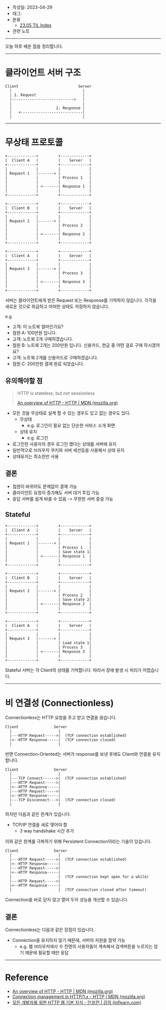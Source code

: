 - 작성일: 2023-04-29
- 태그: 
- 분류
    - [23.05 TIL Index](23.05%20TIL%20Index.md)
- 관련 노트

---

오늘 하루 배운 점을 정리합니다.

---

# 클라이언트 서버 구조

```
Client                           Server
  |                                |
  | 1. Request                     |
  |---------------------------->   |
  |                                | 
  |                    2. Response |
  |   <----------------------------|
  |                                | 
```

---
# 무상태 프로토콜


```
+-------------+         +-------------+
|  Client A   |         |    Server   |
+-------------+         +-------------+
|             |         |             |
| Request 1   |-------> |             |
|             |         | Process 1   |
|             |         |             |
|             | <-------| Response 1  |
|             |         |             |
+-------------+         +-------------+

+-------------+         +-------------+
|  Client B   |         |    Server   |
+-------------+         +-------------+
|             |         |             |
| Request 2   |-------> |             |
|             |         | Process 2   |
|             |         |             |
|             | <-------| Response 2  |
|             |         |             |
+-------------+         +-------------+

+-------------+         +-------------+
|  Client A   |         |    Server   |
+-------------+         +-------------+
|             |         |             |
| Request 3   |-------> |             |
|             |         | Process 3   |
|             |         |             |
|             | <-------| Response 3  |
|             |         |             |
+-------------+         +-------------+
```

서버는 클라이언트에게 받은 Request 또는 Response를 기억하지 않습니다. 각각을 새로운 것으로 취급하고 어떠한 상태도 저장하지 않습니다.

e.g
- 고객: 이 노트북 얼마인가요?
- 점원 A: 100만원 입니다.
- 고객: 노트북 2개 구매하겠습니다.
- 점원 B: 노트북 2개는 200만원 입니다. 신용카드, 현금 중 어떤 걸로 구매 하시겠어요?
- 고객: 노트북 2개를 신용카드로 구매하겠습니다.
- 점원 C: 200만원 결제 완료 되었습니다.

## 유의해야할 점

> HTTP is stateless, but not sessionless
> 
> [An overview of HTTP - HTTP | MDN (mozilla.org)](https://developer.mozilla.org/en-US/docs/Web/HTTP/Overview#http_is_stateless_but_not_sessionless)

- 모든 것을 무상태로 설계 할 수 있는 경우도 있고 없는 경우도 있다.
	- 무상태
		- e.g. 로그인이 필요 없는 단순한 서비스 소개 화면
	- 상태 유지
		- e.g. 로그인
- 로그인한 사용자의 경우 로그인 했다는 상태를 서버에 유지
- 일반적으로 브라우저 쿠키와 서버 세션등을 사용해서 상태 유지
- 상태유지는 최소한만 사용

## 결론

- 점원이 바뀌어도 문제없이 결제 가능
- 클라이언트 요청이 증가해도 서버 대거 투입 가능
- 응답 서버를 쉽게 바꿀 수 있음 -> 무한한 서버 증설 가능

## Stateful

```
+-------------+         +-------------+
|  Client A   |         |    Server   |
+-------------+         +-------------+
|             |         |             |
| Request 1   |-------> |             |
|             |         | Process 1   |
|             |         | Save state 1|
|             | <-------| Response 1  |
|             |         |             |
+-------------+         +-------------+

+-------------+         +-------------+
|  Client B   |         |    Server   |
+-------------+         +-------------+
|             |         |             |
| Request 2   |-------> |             |
|             |         | Process 2   |
|             |         | Save state 2|
|             | <-------| Response 2  |
|             |         |             |
+-------------+         +-------------+

+-------------+         +-------------+
|  Client A   |         |    Server   |
+-------------+         +-------------+
|             |         |             |
| Request 3   |-------> |             |
|             |         | Load state 1|
|             |         | Process 3   |
|             | <-------| Response 3  |
|             |         |             |
+-------------+         +-------------+
```

Stateful 서버는 각 Client의 상태를 기억합니다. 따라서 장애 발생 시 처리가 어렵습니다.

---
# 비 연결성 (Connectionless)

Connectionless는 HTTP 요청을 주고 받고 연결을 끊습니다.

```
Client                Server
  |                     |
  |---HTTP Request----->|  (TCP connection established)
  |<--HTTP Response-----|  (TCP connection closed)
  |                     |
```

반면  Connection-Oriented는 서버가 response를 보낸 후에도 Client와 연결을 유지합니다.

```
Client                Server
  |                     |
  |---TCP Connect------>|  (TCP connection established)
  |---HTTP Request----->|  
  |<--HTTP Response-----|  
  |---HTTP Request----->|  
  |<--HTTP Response-----|  
  |---TCP Disconnect--->|  (TCP connection closed)
  |                     |
```

하지만 다음과 같은 한계가 있습니다.

- TCP/IP 연결을 새로 맺어야 함
	- 3 way handshake 시간 추가

이와 같은 한계를 극복하기 위해 Persistent Connection이라는 기술이 있습니다.

```
Client                Server
  |                     |
  |---HTTP Request----->|  (TCP connection established)
  |<--HTTP Response-----|  
  |---HTTP Request----->|  
  |<--HTTP Response-----|  
  |                     |  (TCP connection kept open for a while)
  |---HTTP Request----->|  
  |<--HTTP Response-----|  
  |                     |  (TCP connection closed after timeout)
```

Connection을 바로 닫지 않고 열어 두어 성능을 개선할 수 있습니다.

## 결론

Connectionless는 다음과 같은 장점이 있습니다.

- Connection을 유지하지 않기 때문에, 서버의 자원을 절약 가능
	- e.g. 웹 브라우저에서 수 천명의 사용자들이 계속해서 검색버튼을 누르지는 않기 때문에 필요할 때만 응답
 
---
# Reference

- [An overview of HTTP - HTTP | MDN (mozilla.org)](https://developer.mozilla.org/en-US/docs/Web/HTTP/Overview)
- [Connection management in HTTP/1.x - HTTP | MDN (mozilla.org)](https://developer.mozilla.org/en-US/docs/Web/HTTP/Connection_management_in_HTTP_1.x)
- [모든 개발자를 위한 HTTP 웹 기본 지식 - 인프런 | 강의 (inflearn.com)](https://www.inflearn.com/course/http-%EC%9B%B9-%EB%84%A4%ED%8A%B8%EC%9B%8C%ED%81%AC)